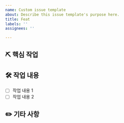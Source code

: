 ```yaml
---
name: Custom issue template
about: Describe this issue template's purpose here.
title: Feat
labels: ''
assignees: ''

---
```


## ⛏️ 핵심 작업

## 🛠️ 작업 내용
- [ ] 작업 내용 1
- [ ] 작업 내용 2

## ✏️ 기타 사항

